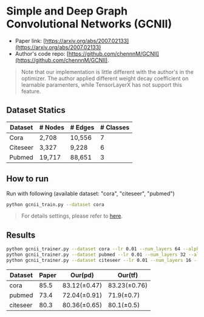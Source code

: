 # Simple and Deep Graph Convolutional Networks (GCNII)

- Paper link: [https://arxiv.org/abs/2007.02133](https://arxiv.org/abs/2007.02133)
- Author's code repo: [https://github.com/chennnM/GCNII](https://github.com/chennnM/GCNII). 
> Note that our implementation is little different with the author's in the optimizer.  The author applied different weight decay coefficient on learnable paramenters, while TensorLayerX has not support this feature.

Dataset Statics
-------
| Dataset  | # Nodes | # Edges | # Classes |
| -------- | ------- | ------- | --------- |
| Cora     | 2,708   | 10,556  | 7         |
| Citeseer | 3,327   | 9,228   | 6         |
| Pubmed   | 19,717  | 88,651  | 3         |

How to run
----------

Run with following (available dataset: "cora", "citeseer", "pubmed")
```bash
python gcnii_train.py --dataset cora
```
> For details settings, please refer to [here](https://github.com/BUPT-GAMMA/GammaGL/tree/main/examples/gcn#how-to-run).

Results
-------
```bash
python gcnii_trainer.py --dataset cora --lr 0.01 --num_layers 64 --alpha 0.1 --hidden_dim 64 --lambd 0.5 --drop_rate 0.3 --l2_coef 0.001
python gcnii_trainer.py --dataset pubmed --lr 0.01 --num_layers 32 --alpha 0.1 --hidden_dim 256 --lambd 0.5 --drop_rate 0.3 --l2_coef 0.001
python gcnii_trainer.py --dataset citeseer --lr 0.01 --num_layers 16 --alpha 0.1 --hidden_dim 256 --lambd 0.4 --drop_rate 0.3 --l2_coef 0.001
```
| Dataset  | Paper | Our(pd)      | Our(tf)      |
|----------|-------|--------------|--------------|
| cora     | 85.5  | 83.12(±0.47) | 83.23(±0.76) |
| pubmed   | 73.4  | 72.04(±0.91) | 71.9(±0.7)   |
| citeseer | 80.3  | 80.36(±0.65) | 80.1(±0.5)   |

